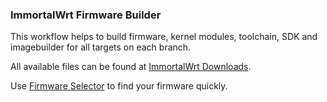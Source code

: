 ### ImmortalWrt Firmware Builder

This workflow helps to build firmware, kernel modules, toolchain, SDK and imagebuilder for all targets on each branch.

All available files can be found at [ImmortalWrt Downloads](https://downloads.immortalwrt.org/).

Use [Firmware Selector](https://firmware-selector.immortalwrt.org/) to find your firmware quickly.
